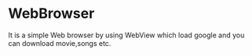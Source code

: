 # WebBrowser
It is a simple Web browser by using WebView which load google and you can download movie,songs etc.
